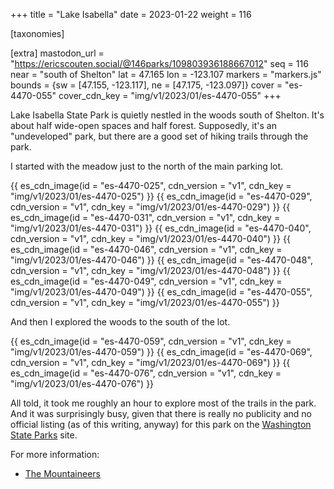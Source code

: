 +++
title = "Lake Isabella"
date = 2023-01-22
weight = 116

[taxonomies]

[extra]
mastodon_url = "https://ericscouten.social/@146parks/109803936188667012"
seq = 116
near = "south of Shelton"
lat = 47.165
lon = -123.107
markers = "markers.js"
bounds = {sw = [47.155, -123.117], ne = [47.175, -123.097]}
cover = "es-4470-055"
cover_cdn_key = "img/v1/2023/01/es-4470-055"
+++

Lake Isabella State Park is quietly nestled in the woods south of Shelton. It's about half wide-open spaces and half forest. Supposedly, it's an "undeveloped" park, but there are a good set of hiking trails through the park.

<!-- more -->

I started with the meadow just to the north of the main parking lot.

{{ es_cdn_image(id = "es-4470-025", cdn_version = "v1", cdn_key = "img/v1/2023/01/es-4470-025") }}
{{ es_cdn_image(id = "es-4470-029", cdn_version = "v1", cdn_key = "img/v1/2023/01/es-4470-029") }}
{{ es_cdn_image(id = "es-4470-031", cdn_version = "v1", cdn_key = "img/v1/2023/01/es-4470-031") }}
{{ es_cdn_image(id = "es-4470-040", cdn_version = "v1", cdn_key = "img/v1/2023/01/es-4470-040") }}
{{ es_cdn_image(id = "es-4470-046", cdn_version = "v1", cdn_key = "img/v1/2023/01/es-4470-046") }}
{{ es_cdn_image(id = "es-4470-048", cdn_version = "v1", cdn_key = "img/v1/2023/01/es-4470-048") }}
{{ es_cdn_image(id = "es-4470-049", cdn_version = "v1", cdn_key = "img/v1/2023/01/es-4470-049") }}
{{ es_cdn_image(id = "es-4470-055", cdn_version = "v1", cdn_key = "img/v1/2023/01/es-4470-055") }}

And then I explored the woods to the south of the lot.

{{ es_cdn_image(id = "es-4470-059", cdn_version = "v1", cdn_key = "img/v1/2023/01/es-4470-059") }}
{{ es_cdn_image(id = "es-4470-069", cdn_version = "v1", cdn_key = "img/v1/2023/01/es-4470-069") }}
{{ es_cdn_image(id = "es-4470-076", cdn_version = "v1", cdn_key = "img/v1/2023/01/es-4470-076") }}

All told, it took me roughly an hour to explore most of the trails in the park. And it was surprisingly busy, given that there is really no publicity and no official listing (as of this writing, anyway) for this park on the [Washington State Parks](https://www.parks.wa.gov) site.

For more information:

* [The Mountaineers](https://www.mountaineers.org/activities/routes-places/lake-isabella-state-park)
